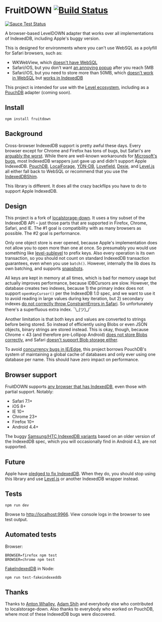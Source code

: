 # FruitDOWN [![Build Status](https://travis-ci.org/nolanlawson/fruitdown.svg?branch=master)](https://travis-ci.org/nolanlawson/fruitdown)

[![Sauce Test Status](https://saucelabs.com/browser-matrix/nolanwlawson.svg)](https://saucelabs.com/u/nolanwlawson)

A browser-based LevelDOWN adapter that works over all implementations of IndexedDB, including Apple's buggy version.

This is designed for environments where you can't use WebSQL as a polyfill for Safari browsers, such as:

* WKWebView, which [doesn't have WebSQL](https://bugs.webkit.org/show_bug.cgi?id=137760)
* Safari/iOS, but you don't want [an annoying popup](http://pouchdb.com/errors.html#not_enough_space) after you reach 5MB
* Safari/iOS, but you need to store more than 50MB, which [doesn't work in WebSQL](http://www.html5rocks.com/en/tutorials/offline/quota-research/) but [works in IndexedDB](https://github.com/nolanlawson/database-filler)

This project is intended for use with the [Level ecosystem](https://github.com/level/), including as a [PouchDB](http://pouchdb.com) adapter (coming soon).

## Install

```
npm install fruitdown
```

## Background

Cross-browser IndexedDB support is pretty awful these days. Every browser except for Chrome and Firefox has tons of bugs, but Safari's are [arguably the worst](http://www.raymondcamden.com/2014/09/25/IndexedDB-on-iOS-8-Broken-Bad).  While there are well-known workarounds for [Microsoft's bugs](https://gist.github.com/nolanlawson/a841ee23436410f37168), most IndexedDB wrappers just gave up and didn't support Apple IndexedDB. [PouchDB](http://pouchdb.com), [LocalForage](http://mozilla.github.io/localForage/), [YDN-DB](http://dev.yathit.com/ydn-db/downloads.html), [Lovefield](https://github.com/google/lovefield), [Dexie](http://dexie.org/), and [Level.js](https://github.com/maxogden/level.js) all either fall back to WebSQL or recommend that you use the [IndexedDBShim](https://github.com/axemclion/IndexedDBShim).

This library is different. It does all the crazy backflips you have to do to support Apple IndexedDB.

## Design

This project is a fork of [localstorage-down](https://github.com/No9/localstorage-down). It uses a tiny subset of the IndexedDB API &ndash; just those parts that are supported in Firefox, Chrome, Safari, and IE. The #1 goal is compatibility with as many browsers as possible. The #2 goal is performance.

Only one object store is ever opened, because Apple's implementation does not allow you to open more than one at once. So presumably you would use something like [level-sublevel](https://github.com/dominictarr/level-sublevel/) to prefix keys. Also every operation is its own transaction, so you should not count on standard IndexedDB transaction guarantees, even when you use `batch()`. However, internally the lib does its own batching, and supports [snapshots](https://github.com/Level/leveldown#snapshots).

All keys are kept in memory at all times, which is bad for memory usage but actually improves performance, because IDBCursors are slow. However, the database creates two indexes, because 1) the primary index does not support `openKeyCursor()` per the IndexedDB 1.0 spec, and we want to use it to avoid reading in large values during key iteration, but 2) secondary indexes [do not correctly throw ConstraintErrors in Safari](https://bugs.webkit.org/show_bug.cgi?id=149107). So unfortunately there's a superfluous extra index. ¯\\\_(ツ)\_/¯

Another limitation is that both keys and values are converted to strings before being stored. So instead of efficiently using Blobs or even JSON objects, binary strings are stored instead. This is okay, though, because Chrome < 43 (and therefore pre-Lollipop Android) [does not store Blobs correctly](https://code.google.com/p/chromium/issues/detail?id=447836), and Safari [doesn't support Blob storage either](https://bugs.webkit.org/show_bug.cgi?id=143193).

To avoid [concurrency bugs in IE/Edge](https://gist.github.com/nolanlawson/a841ee23436410f37168), this project borrows PouchDB's system of maintaining a global cache of databases and only ever using one database per name. This should have zero impact on performance.

## Browser support

FruitDOWN supports [any browser that has IndexedDB](http://caniuse.com/#feat=indexeddb), even those with partial support. Notably:

* Safari 7.1+
* iOS 8+
* IE 10+
* Chrome 23+
* Firefox 10+
* Android 4.4+

The buggy [Samsung/HTC IndexedDB variants](https://github.com/pouchdb/pouchdb/issues/1207) based on an older version of the IndexedDB spec, which you will occasionally find in Android 4.3, are not supported.


## Future

Apple have [pledged to fix IndexedDB](https://twitter.com/grorgwork/status/618152677281697792). When they do, you should stop using this library and use [Level.js](https://github.com/maxogden/level.js) or another IndexedDB wrapper instead.


## Tests

```
npm run dev
```

Browse to [http://localhost:9966](http://localhost:9966). 
View console logs in the browser to see test output. 

## Automated tests

Browser:

```
BROWSER=firefox npm test
BROWSER=chrome npm test
```

[FakeIndexedDB](https://github.com/dumbmatter/fakeIndexedDB) in Node:

```
npm run test-fakeindexeddb
```

##  Thanks

Thanks to [Anton Whalley](https://github.com/no9), [Adam Shih](https://github.com/adamshih) and everybody else who contributed to localstorage-down. Also thanks to everybody who worked on PouchDB, where most of these IndexedDB bugs were discovered.

